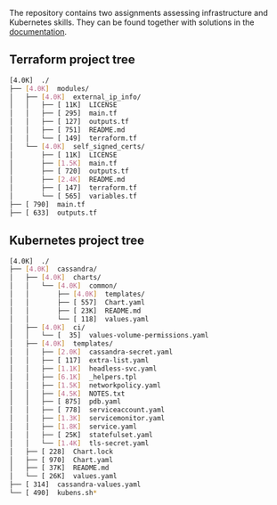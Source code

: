 The repository contains two assignments assessing infrastructure and Kubernetes skills. They can be found together with solutions in the [documentation](https://ujstor.github.io/infra-assignment/).
## Terraform project tree

```bash
[4.0K]  ./
├── [4.0K]  modules/
│   ├── [4.0K]  external_ip_info/
│   │   ├── [ 11K]  LICENSE
│   │   ├── [ 295]  main.tf
│   │   ├── [ 127]  outputs.tf
│   │   ├── [ 751]  README.md
│   │   └── [ 149]  terraform.tf
│   └── [4.0K]  self_signed_certs/
│       ├── [ 11K]  LICENSE
│       ├── [1.5K]  main.tf
│       ├── [ 720]  outputs.tf
│       ├── [2.4K]  README.md
│       ├── [ 147]  terraform.tf
│       └── [ 565]  variables.tf
├── [ 790]  main.tf
├── [ 633]  outputs.tf

```

## Kubernetes project tree

```bash
[4.0K]  ./
├── [4.0K]  cassandra/
│   ├── [4.0K]  charts/
│   │   └── [4.0K]  common/
│   │       ├── [4.0K]  templates/
│   │       ├── [ 557]  Chart.yaml
│   │       ├── [ 23K]  README.md
│   │       └── [ 118]  values.yaml
│   ├── [4.0K]  ci/
│   │   └── [  35]  values-volume-permissions.yaml
│   ├── [4.0K]  templates/
│   │   ├── [2.0K]  cassandra-secret.yaml
│   │   ├── [ 117]  extra-list.yaml
│   │   ├── [1.1K]  headless-svc.yaml
│   │   ├── [6.1K]  _helpers.tpl
│   │   ├── [1.5K]  networkpolicy.yaml
│   │   ├── [4.5K]  NOTES.txt
│   │   ├── [ 875]  pdb.yaml
│   │   ├── [ 778]  serviceaccount.yaml
│   │   ├── [1.3K]  servicemonitor.yaml
│   │   ├── [1.8K]  service.yaml
│   │   ├── [ 25K]  statefulset.yaml
│   │   └── [1.4K]  tls-secret.yaml
│   ├── [ 228]  Chart.lock
│   ├── [ 970]  Chart.yaml
│   ├── [ 37K]  README.md
│   └── [ 26K]  values.yaml
├── [ 314]  cassandra-values.yaml
└── [ 490]  kubens.sh*
```
